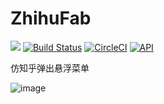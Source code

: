 # ZhihuFab

[![](https://jitpack.io/v/yangshanlin/ZhihuFab.svg)](https://jitpack.io/#yangshanlin/ZhihuFab) [![Build Status](https://travis-ci.org/yangshanlin/ZhihuFab.svg?branch=master)](https://travis-ci.org/yangshanlin/ZhihuFab) [![CircleCI](https://circleci.com/gh/yangshanlin/ZhihuFab.svg?style=svg)](https://circleci.com/gh/yangshanlin/ZhihuFab) [![API](https://img.shields.io/badge/API-15%2B-brightgreen.svg?style=flat)](https://android-arsenal.com/api?level=15)

仿知乎弹出悬浮菜单

![image](https://github.com/yangshanlin/ZhihuFab/blob/master/zhihufabmen.gif)   
